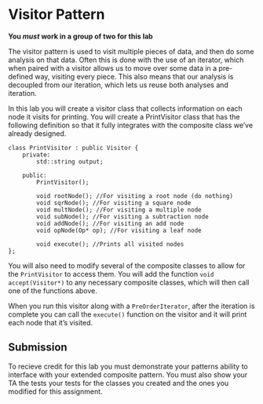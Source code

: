 # Visitor Pattern

**You *must* work in a group of two for this lab**

The visitor pattern is used to visit multiple pieces of data, and then do some analysis on that data. Often this is done with the use of an iterator, which when paired with a visitor allows us to move over some data in a pre-defined way, visiting every piece. This also means that our analysis is decoupled from our iteration, which lets us reuse both analyses and iteration.

In this lab you will create a visitor class that collects information on each node it visits for printing. You will create a PrintVisitor class that has the following definition so that it fully integrates with the composite class we’ve already designed.

```
class PrintVisitor : public Visitor {
    private:
        std::string output;

    public:
        PrintVisitor();

        void rootNode(); //For visiting a root node (do nothing)
        void sqrNode(); //For visiting a square node
        void multNode(); //For visiting a multiple node
        void subNode(); //For visiting a subtraction node
        void addNode(); //For visiting an add node
        void opNode(Op* op); //For visiting a leaf node

        void execute(); //Prints all visited nodes
};
```

You will also need to modify several of the composite classes to allow for the `PrintVisitor` to access them. You will add the function `void accept(Visitor*)` to any necessary composite classes, which will then call one of the functions above.

When you run this visitor along with a `PreOrderIterator`, after the iteration is complete you can call the `execute()` function on the visitor and it will print each node that it’s visited.

## Submission

To recieve credit for this lab you must demonstrate your patterns ability to interface with your extended composite pattern. You must also show your TA the tests your tests for the classes you created and the ones you modified for this assignment.


